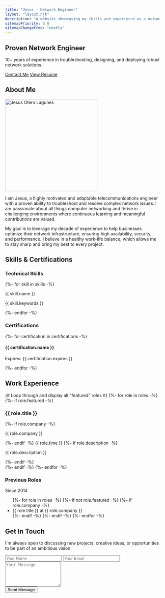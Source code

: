 ```yaml
---
title: "Jesus - Network Engineer"
layout: "layout.njk"
description: "A website showcasing my skills and experience as a network engineer"
sitemapPriority: 0.9
sitemapChangefreq: "weekly"
---
```

<!-- Hero Section -->
<section id="hero" class="text-center py-20">
    <h1 class="text-4xl md:text-6xl font-bold text-white mb-4">Proven Network Engineer</h1>
    <p id="typewriter" style="font-family: 'Roboto Mono', monospace;" class="text-lg md:text-2xl text-blue-400 font-medium mb-8 h-8"></p>
    <p class="text-lg md:text-xl text-gray-400 max-w-3xl mx-auto mb-8">10+ years of experience in troubleshooting, designing, and deploying robust network solutions.</p>
    <div class="flex justify-center space-x-4">
        <a href="#contact" class="btngray">Contact Me</a>
        <a href="{{ site.resumeUrl }}" target="_blank" class="md:hidden btn">View Resume</a>
    </div>
</section>
<!-- About Me Section -->
<section id="about" class="py-16">
    <h2 class="text-3xl font-bold text-center section-title">About Me</h2>
    <div class="flex flex-col md:flex-row items-center gap-12">
        <div class="md:w-1/3 text-center">
            <img src="/assets/images/jesus.jpg" width="300" height="300" alt="Jesus Otero Lagunes" class="rounded-full mx-auto shadow-2xl border-4 border-gray-700">
        </div>
        <div class="md:w-2/3">
            <p class="text-lg text-gray-400 mb-4">
                I am Jesus, a highly motivated and adaptable telecommunications engineer with a proven ability to troubleshoot and resolve complex network issues. I am passionate about all things computer networking and thrive in challenging environments where continuous learning and meaningful contributions are valued.
            </p>
            <p class="text-lg text-gray-400">
                My goal is to leverage my decade of experience to help businesses optimize their network infrastructure, ensuring high availability, security, and performance. I believe in a healthy work-life balance, which allows me to stay sharp and bring my best to every project.
            </p>
        </div>
    </div>
</section>

<!-- Services Section -->
<!--
<section id="services" class="py-16">
    <h2 class="text-3xl font-bold text-center section-title">Consultation Services</h2>
    <div class="grid md:grid-cols-2 lg:grid-cols-3 gap-8">
        {%- for service in services -%}
        <div class="card">
            <div class="flex md:flex-row items-center mb-2">
                <i class="fas {{ service.icon }} icon"></i>
                <h3 class="text-xl font-bold text-white">{{ service.name }}</h3>
            </div>
            <p class="text-gray-400">{{ service.description }}</p>
        </div>
        {%- endfor -%}
    </div>
</section>
-->

<!-- Skills & Certifications Section -->
<section id="skills" class="py-16">
    <h2 class="text-3xl font-bold text-center section-title">Skills & Certifications</h2>
    <div class="grid md:grid-cols-2 gap-12">
        <!-- Skills -->
        <div>
            <h3 class="text-2xl font-bold mb-6 text-center text-white">Technical Skills</h3>
            <div class="card">
                {%- for skill in skills -%}
                <p class="text-lg font-semibold mb-1 text-blue-400">{{ skill.name }}</p>
                <p class="text-gray-400 mb-5">{{ skill.keywords }}</p>
                {%- endfor -%}
            </div>
        </div>
        <!-- Certifications -->
        <div>
            <h3 class="text-2xl font-bold mb-6 text-center text-white">Certifications</h3>
            <div class="card space-y-4">
                {%- for certification in certifications -%}
                <div class="flex items-center">
                    <i class="fas fa-certificate icon text-yellow-400"></i>
                    <div>
                        <h4 class="font-bold text-white">{{ certification.name }}</h4>
                        <p class="text-gray-400">Expires: {{ certification.expires }}</p>
                    </div>
                </div>
                {%- endfor -%}
            </div>
        </div>
    </div>
</section>
<!-- Work Experience Section -->
<section id="experience" class="py-16">
    <h2 class="text-3xl font-bold text-center section-title">Work Experience</h2>
    <div class="relative border-l-2 border-gray-700 ml-6">
        {# Loop through and display all "featured" roles #}
        {%- for role in roles -%}
        {%- if role.featured -%}
        <div class="mb-10 ml-6">
            <span class="absolute flex items-center justify-center w-6 h-6 bg-blue-500 rounded-full -left-3 ring-8 ring-gray-900">
            <i class="fas fa-briefcase text-white text-xs"></i>
            </span>
            <div class="card">
                <h3 class="flex items-center text-lg font-semibold text-white">
                    {{ role.title }}
                </h3>
                {%- if role.company -%}
                <p class="text-blue-400 text-md font-medium mb-2 ">
                    {{ role.company }}
                </p>
                {%- endif -%}
                <time class="block mb-2 text-sm font-normal leading-none text-gray-500">{{ role.time }}</time>
                {%- if role.description -%}
                <p class="mb-4 text-base font-normal text-gray-400">{{ role.description }}</p>
                {%- endif -%}
            </div>
        </div>
        {%- endif -%}
        {%- endfor -%}
        <div class="ml-6">
            <span class="absolute flex items-center justify-center w-6 h-6 bg-blue-500 rounded-full -left-3 ring-8 ring-gray-900">
            <i class="fas fa-briefcase text-white text-xs"></i>
            </span>
            <div class="card">
                <h3 class="text-lg font-semibold text-white">Previous Roles</h3>
                <time class="block mb-2 text-sm font-normal leading-none text-gray-500">Since 2014</time>
                <ul class="list-disc list-inside text-gray-400">
                    {%- for role in roles -%}
                    {%- if not role.featured -%}
                    {%- if role.company -%}
                    <li>
                        {{ role.title }} at <span class="text-blue-400 text-md font-medium">{{ role.company }}</span>
                    </li>
                    {%- endif -%}
                    {%- endif -%}
                    {%- endfor -%}
                </ul>
            </div>
        </div>
    </div>
</section>
<!-- Contact Section -->
<section id="contact" class="py-16">
    <div class="glass-card max-w-3xl mx-auto p-8 md:p-12 rounded-lg">
        <h2 class="text-3xl font-bold text-center section-title">Get In Touch</h2>
        <p class="text-center text-gray-400 mb-8">I'm always open to discussing new projects, creative ideas, or opportunities to be part of an ambitious vision.</p>
        <form action="https://formspree.io/f/mnnzgdak" method="POST">
            <div class="grid grid-cols-1 md:grid-cols-2 gap-6 mb-6">
                <input type="text" name="name" placeholder="Your Name" required class="w-full p-3 rounded bg-gray-900 border border-gray-600 focus:outline-none focus:ring-2 focus:ring-blue-500">
                <input type="email" name="email" placeholder="Your Email" required class="w-full p-3 rounded bg-gray-900 border border-gray-600 focus:outline-none focus:ring-2 focus:ring-blue-500">
            </div>
            <textarea name="message" placeholder="Your Message" rows="5" required class="w-full p-3 rounded bg-gray-900 border border-gray-600 focus:outline-none focus:ring-2 focus:ring-blue-500 mb-6"></textarea>
            <div class="text-center">
                <button type="submit" class="btn">Send Message</button>
            </div>
        </form>
    </div>
</section>
